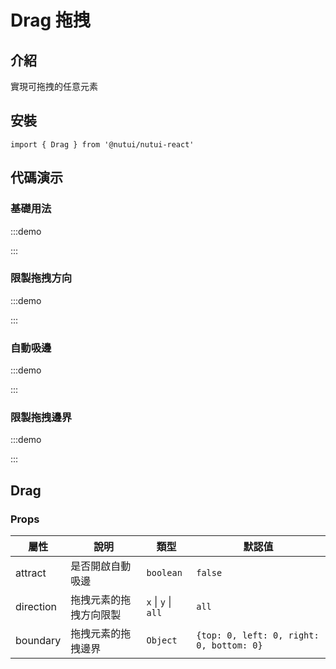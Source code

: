 # Drag 拖拽

## 介紹

實現可拖拽的任意元素

## 安裝

```tsx
import { Drag } from '@nutui/nutui-react'
```

## 代碼演示

### 基礎用法

:::demo

<CodeBlock src='h5/demo1.tsx'></CodeBlock>

:::

### 限製拖拽方向

:::demo

<CodeBlock src='h5/demo2.tsx'></CodeBlock>

:::

### 自動吸邊

:::demo

<CodeBlock src='h5/demo3.tsx'></CodeBlock>

:::

### 限製拖拽邊界

:::demo

<CodeBlock src='h5/demo4.tsx'></CodeBlock>

:::

## Drag

### Props

| 屬性 | 說明 | 類型 | 默認值 |
| --- | --- | --- | --- |
| attract | 是否開啟自動吸邊 | `boolean` | `false` |
| direction | 拖拽元素的拖拽方向限製 | `x` \| `y` \| `all` | `all` |
| boundary | 拖拽元素的拖拽邊界 | `Object` | `{top: 0, left: 0, right: 0, bottom: 0}` |